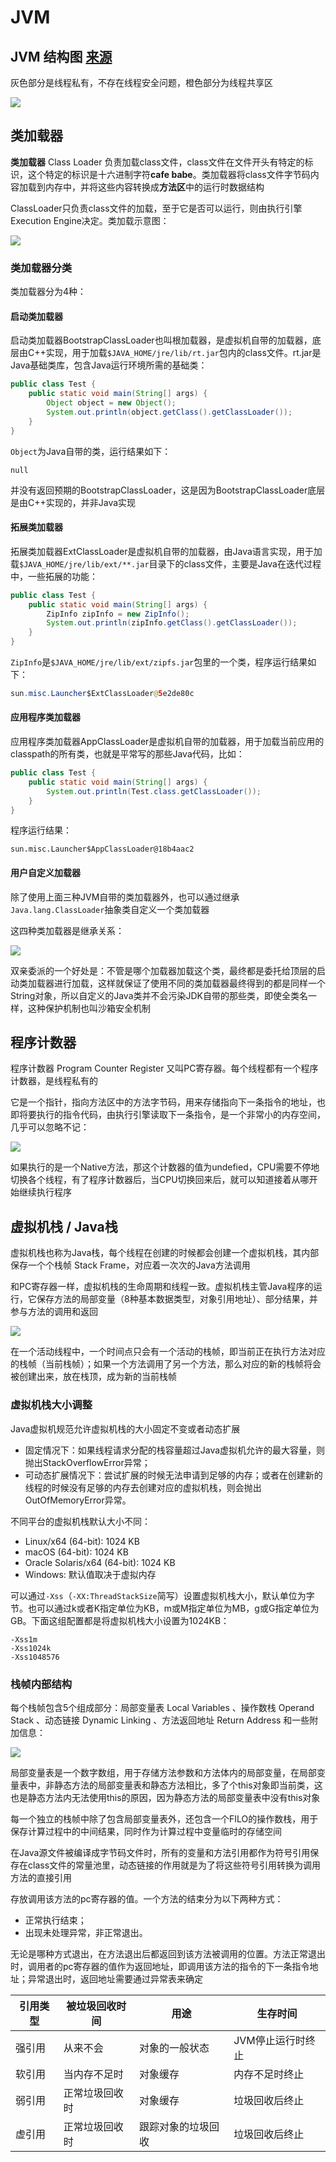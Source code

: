 # JVM



## JVM 结构图 [来源](https://mrbird.cc/JVM-Learn.html) 

灰色部分是线程私有，不存在线程安全问题，橙色部分为线程共享区

![](https://mrbird.cc/img/QQ20200303-134536@2x.png)



## 类加载器

**类加载器** Class Loader 负责加载class文件，class文件在文件开头有特定的标识，这个特定的标识是十六进制字符**cafe babe**。类加载器将class文件字节码内容加载到内存中，并将这些内容转换成**方法区**中的运行时数据结构



ClassLoader只负责class文件的加载，至于它是否可以运行，则由执行引擎Execution Engine决定。类加载示意图：

![](https://mrbird.cc/img/QQ20200303-155915@2x.png)



### 类加载器分类

类加载器分为4种：

#### 启动类加载器

启动类加载器BootstrapClassLoader也叫根加载器，是虚拟机自带的加载器，底层由C++实现，用于加载`$JAVA_HOME/jre/lib/rt.jar`包内的class文件。rt.jar是Java基础类库，包含Java运行环境所需的基础类：



```java
public class Test {
    public static void main(String[] args) {
        Object object = new Object();
        System.out.println(object.getClass().getClassLoader());
    }
}
```



`Object`为Java自带的类，运行结果如下：

```
null
```



并没有返回预期的BootstrapClassLoader，这是因为BootstrapClassLoader底层是由C++实现的，并非Java实现





#### 拓展类加载器

拓展类加载器ExtClassLoader是虚拟机自带的加载器，由Java语言实现，用于加载`$JAVA_HOME/jre/lib/ext/**.jar`目录下的class文件，主要是Java在迭代过程中，一些拓展的功能：

```java
public class Test {
    public static void main(String[] args) {
        ZipInfo zipInfo = new ZipInfo();
        System.out.println(zipInfo.getClass().getClassLoader());
    }
}
```



`ZipInfo`是`$JAVA_HOME/jre/lib/ext/zipfs.jar`包里的一个类，程序运行结果如下：

```java
sun.misc.Launcher$ExtClassLoader@5e2de80c
```





#### 应用程序类加载器

应用程序类加载器AppClassLoader是虚拟机自带的加载器，用于加载当前应用的classpath的所有类，也就是平常写的那些Java代码，比如：

```java
public class Test {
    public static void main(String[] args) {
        System.out.println(Test.class.getClassLoader());
    }
}
```



程序运行结果：

```
sun.misc.Launcher$AppClassLoader@18b4aac2
```





#### 用户自定义加载器

除了使用上面三种JVM自带的类加载器外，也可以通过继承`Java.lang.ClassLoader`抽象类自定义一个类加载器



这四种类加载器是继承关系：

![](https://mrbird.cc/img/QQ20200303-165603@2x.png)





双亲委派的一个好处是：不管是哪个加载器加载这个类，最终都是委托给顶层的启动类加载器进行加载，这样就保证了使用不同的类加载器最终得到的都是同样一个String对象，所以自定义的Java类并不会污染JDK自带的那些类，即使全类名一样，这种保护机制也叫沙箱安全机制





## 程序计数器

程序计数器 Program Counter Register 又叫PC寄存器。每个线程都有一个程序计数器，是线程私有的



它是一个指针，指向方法区中的方法字节码，用来存储指向下一条指令的地址，也即将要执行的指令代码，由执行引擎读取下一条指令，是一个非常小的内存空间，几乎可以忽略不记：

![](https://mrbird.cc/img/QQ20200615-183140@2x.png)



如果执行的是一个Native方法，那这个计数器的值为undefied，CPU需要不停地切换各个线程，有了程序计数器后，当CPU切换回来后，就可以知道接着从哪开始继续执行程序





## 虚拟机栈 / Java栈

虚拟机栈也称为Java栈，每个线程在创建的时候都会创建一个虚拟机栈，其内部保存一个个栈帧 Stack Frame，对应着一次次的Java方法调用



和PC寄存器一样，虚拟机栈的生命周期和线程一致。虚拟机栈主管Java程序的运行，它保存方法的局部变量（8种基本数据类型，对象引用地址）、部分结果，并参与方法的调用和返回

![](https://mrbird.cc/img/QQ20200618-091650@2x.png)



在一个活动线程中，一个时间点只会有一个活动的栈帧，即当前正在执行方法对应的栈帧（当前栈帧）；如果一个方法调用了另一个方法，那么对应的新的栈帧将会被创建出来，放在栈顶，成为新的当前栈帧



### 虚拟机栈大小调整

Java虚拟机规范允许虚拟机栈的大小固定不变或者动态扩展

- 固定情况下：如果线程请求分配的栈容量超过Java虚拟机允许的最大容量，则抛出StackOverflowError异常；
- 可动态扩展情况下：尝试扩展的时候无法申请到足够的内存；或者在创建新的线程的时候没有足够的内存去创建对应的虚拟机栈，则会抛出OutOfMemoryError异常。

不同平台的虚拟机栈默认大小不同：

- Linux/x64 (64-bit): 1024 KB
- macOS (64-bit): 1024 KB
- Oracle Solaris/x64 (64-bit): 1024 KB
- Windows: 默认值取决于虚拟内存



可以通过`-Xss`（`-XX:ThreadStackSize`简写）设置虚拟机栈大小，默认单位为字节。也可以通过k或者K指定单位为KB，m或M指定单位为MB，g或G指定单位为GB。下面这组配置都是将虚拟机栈大小设置为1024KB：

```
-Xss1m
-Xss1024k
-Xss1048576
```



### 栈帧内部结构

每个栈帧包含5个组成部分：局部变量表 Local Variables 、操作数栈 Operand Stack 、动态链接 Dynamic Linking 、方法返回地址 Return Address 和一些附加信息：

![](https://mrbird.cc/img/QQ20200618-140408@2x.png)



局部变量表是一个数字数组，用于存储方法参数和方法体内的局部变量，在局部变量表中，非静态方法的局部变量表和静态方法相比，多了个this对象即当前类，这也是静态方法内无法使用this的原因，因为静态方法的局部变量表中没有this对象



每一个独立的栈帧中除了包含局部变量表外，还包含一个FILO的操作数栈，用于保存计算过程中的中间结果，同时作为计算过程中变量临时的存储空间



在Java源文件被编译成字节码文件时，所有的变量和方法引用都作为符号引用保存在class文件的常量池里，动态链接的作用就是为了将这些符号引用转换为调用方法的直接引用



存放调用该方法的pc寄存器的值。一个方法的结束分为以下两种方式：

- 正常执行结束；
- 出现未处理异常，非正常退出。

无论是哪种方式退出，在方法退出后都返回到该方法被调用的位置。方法正常退出时，调用者的pc寄存器的值作为返回地址，即调用该方法的指令的下一条指令地址；异常退出时，返回地址需要通过异常表来确定





| 引用类型 | 被垃圾回收时间 | 用途               | 生存时间          |
| -------- | -------------- | ------------------ | ----------------- |
| 强引用   | 从来不会       | 对象的一般状态     | JVM停止运行时终止 |
| 软引用   | 当内存不足时   | 对象缓存           | 内存不足时终止    |
| 弱引用   | 正常垃圾回收时 | 对象缓存           | 垃圾回收后终止    |
| 虚引用   | 正常垃圾回收时 | 跟踪对象的垃圾回收 | 垃圾回收后终止    |





































































































































































